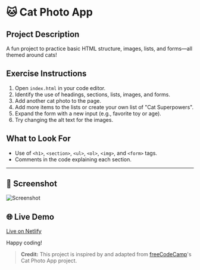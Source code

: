 # 🐱 Cat Photo App

## Project Description

A fun project to practice basic HTML structure, images, lists, and forms—all themed around cats!

## Exercise Instructions

1. Open `index.html` in your code editor.
2. Identify the use of headings, sections, lists, images, and forms.
3. Add another cat photo to the page.
4. Add more items to the lists or create your own list of "Cat Superpowers".
5. Expand the form with a new input (e.g., favorite toy or age).
6. Try changing the alt text for the images.

## What to Look For

-   Use of `<h1>`, `<section>`, `<ul>`, `<ol>`, `<img>`, and `<form>` tags.
-   Comments in the code explaining each section.

---

## 📸 Screenshot

![Screenshot]()

## 🌐 Live Demo

[Live on Netlify]()

Happy coding!

> **Credit:** This project is inspired by and adapted from [freeCodeCamp](https://www.freecodecamp.org/)'s Cat Photo App project.

